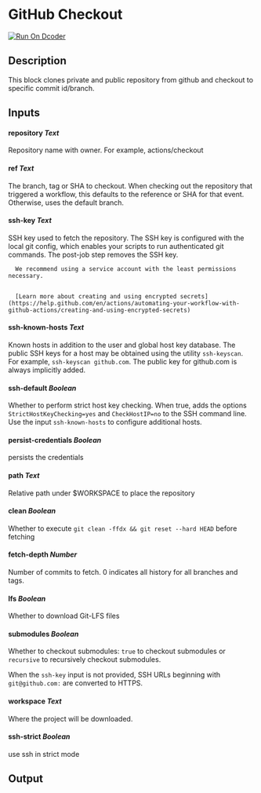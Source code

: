 # GitHub Checkout
[![Run On Dcoder](https://static-content.dcoder.tech/dcoder-assets/run-on-dcoder.svg)](https://code.dcoder.tech/feed/block/6161bfe84b8721dfc690b2c1)

## Description
This block clones private and public repository from github and checkout to specific commit id/branch.

## Inputs
#### **repository**  *Text*
Repository name with owner. For example, actions/checkout
#### **ref**  *Text*
The branch, tag or SHA to checkout. When checking out the repository that triggered a workflow, this defaults to the reference or SHA for that event.  Otherwise, uses the default branch.
#### **ssh-key**  *Text*
SSH key used to fetch the repository. The SSH key is configured with the local  git config, which enables your scripts to run authenticated git commands.
      The post-job step removes the SSH key.


      We recommend using a service account with the least permissions necessary.


      [Learn more about creating and using encrypted secrets] (https://help.github.com/en/actions/automating-your-workflow-with-github-actions/creating-and-using-encrypted-secrets)
#### **ssh-known-hosts**  *Text*
Known hosts in addition to the user and global host key database. The public
      SSH keys for a host may be obtained using the utility `ssh-keyscan`. For example,
      `ssh-keyscan github.com`. The public key for github.com is always implicitly added.

#### **ssh-default**  *Boolean*
Whether to perform strict host key checking. When true, adds the options `StrictHostKeyChecking=yes` and `CheckHostIP=no` to the SSH command line. Use the input `ssh-known-hosts` to configure additional hosts.
#### **persist-credentials**  *Boolean*
persists the credentials
#### **path**  *Text*
Relative path under $WORKSPACE to place the repository
#### **clean**  *Boolean*
Whether to execute `git clean -ffdx && git reset --hard HEAD` before fetching
#### **fetch-depth**  *Number*
Number of commits to fetch. 0 indicates all history for all branches and tags.
#### **lfs**  *Boolean*
Whether to download Git-LFS files
#### **submodules**  *Boolean*
Whether to checkout submodules: `true` to checkout submodules or `recursive` to recursively checkout submodules.


      
When the `ssh-key` input is not provided, SSH URLs beginning with `git@github.com:` are converted to HTTPS.
#### **workspace**  *Text*
Where the project will be downloaded.
#### **ssh-strict**  *Boolean*
use ssh in strict mode

## Output

